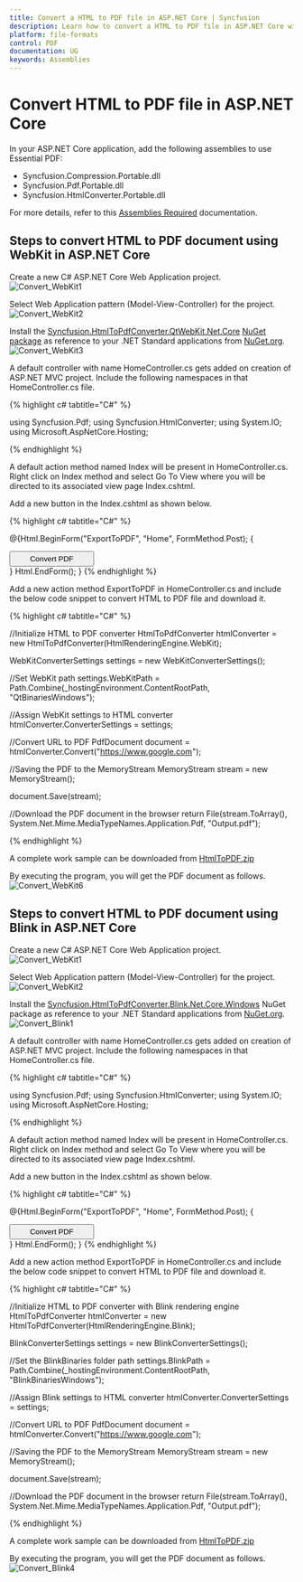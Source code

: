 ```yaml
---
title: Convert a HTML to PDF file in ASP.NET Core | Syncfusion
description: Learn how to convert a HTML to PDF file in ASP.NET Core with easy steps using Syncfusion .NET Core PDF library.
platform: file-formats
control: PDF
documentation: UG
keywords: Assemblies
---
```


# Convert HTML to PDF file in ASP.NET Core

In your ASP.NET Core application, add the following assemblies to use Essential PDF:

* Syncfusion.Compression.Portable.dll
* Syncfusion.Pdf.Portable.dll
* Syncfusion.HtmlConverter.Portable.dll

For more details, refer to this [Assemblies Required](/File-Formats/PDF/Assemblies-Required) documentation.

## Steps to convert HTML to PDF document using WebKit in ASP.NET Core

Create a new C# ASP.NET Core Web Application project.
![Convert_WebKit1](Asp.Net.Core_images/Convert_WebKit1.png)

Select Web Application pattern (Model-View-Controller) for the project.
![Convert_WebKit2](Asp.Net.Core_images/Convert_WebKit2.png)

Install the [Syncfusion.HtmlToPdfConverter.QtWebKit.Net.Core](https://www.nuget.org/packages/Syncfusion.HtmlToPdfConverter.QtWebKit.Net.Core/) [NuGet package](https://help.syncfusion.com/file-formats/nuget-packages) as reference to your .NET Standard applications from [NuGet.org](https://www.nuget.org/).
![Convert_WebKit3](Asp.Net.Core_images/Convert_WebKit3.png)

A default controller with name HomeController.cs gets added on creation of ASP.NET MVC project. Include the following namespaces in that HomeController.cs file.

{% highlight c# tabtitle="C#" %}

using Syncfusion.Pdf;
using Syncfusion.HtmlConverter;
using System.IO;
using Microsoft.AspNetCore.Hosting;

{% endhighlight %}

A default action method named Index will be present in HomeController.cs. Right click on Index method and select Go To View where you will be directed to its associated view page Index.cshtml.

Add a new button in the Index.cshtml as shown below.

{% highlight c# tabtitle="C#" %}

@{Html.BeginForm("ExportToPDF", "Home", FormMethod.Post);
{
<div>
    <input type="submit" value="Convert PDF" style="width:150px;height:27px" />
</div>
}
Html.EndForm();
}
{% endhighlight %}

Add a new action method ExportToPDF in HomeController.cs and include the below code snippet to convert HTML to PDF file and download it.

{% highlight c# tabtitle="C#" %}

//Initialize HTML to PDF converter 
HtmlToPdfConverter htmlConverter = new HtmlToPdfConverter(HtmlRenderingEngine.WebKit);

WebKitConverterSettings settings = new WebKitConverterSettings();

//Set WebKit path
settings.WebKitPath = Path.Combine(_hostingEnvironment.ContentRootPath, "QtBinariesWindows");

//Assign WebKit settings to HTML converter
htmlConverter.ConverterSettings = settings;

//Convert URL to PDF
PdfDocument document = htmlConverter.Convert("https://www.google.com");

//Saving the PDF to the MemoryStream
MemoryStream stream = new MemoryStream();

document.Save(stream);

//Download the PDF document in the browser
return File(stream.ToArray(), System.Net.Mime.MediaTypeNames.Application.Pdf, "Output.pdf");

{% endhighlight %}

A complete work sample can be downloaded from [HtmlToPDF.zip](https://www.syncfusion.com/downloads/support/directtrac/general/ze/HtmlToPDF-1867801507)


By executing the program, you will get the PDF document as follows.
![Convert_WebKit6](Asp.Net.Core_images/Convert_WebKit6.png)

## Steps to convert HTML to PDF document using Blink in ASP.NET Core

Create a new C# ASP.NET Core Web Application project.
![Convert_WebKit1](Asp.Net.Core_images/Convert_WebKit1.png)

Select Web Application pattern (Model-View-Controller) for the project.
![Convert_WebKit2](Asp.Net.Core_images/Convert_WebKit2.png)

Install the [Syncfusion.HtmlToPdfConverter.Blink.Net.Core.Windows](https://www.nuget.org/packages/Syncfusion.HtmlToPdfConverter.Blink.Net.Core.Windows/) NuGet package as reference to your .NET Standard applications from [NuGet.org](https://www.nuget.org/).
![Convert_Blink1](Asp.Net.Core_images/Convert_Blink1.png)

A default controller with name HomeController.cs gets added on creation of ASP.NET MVC project. Include the following namespaces in that HomeController.cs file.

{% highlight c# tabtitle="C#" %}

using Syncfusion.Pdf;
using Syncfusion.HtmlConverter;
using System.IO;
using Microsoft.AspNetCore.Hosting;

{% endhighlight %}

A default action method named Index will be present in HomeController.cs. Right click on Index method and select Go To View where you will be directed to its associated view page Index.cshtml.

Add a new button in the Index.cshtml as shown below.

{% highlight c# tabtitle="C#" %}

@{Html.BeginForm("ExportToPDF", "Home", FormMethod.Post);
{
<div>
    <input type="submit" value="Convert PDF" style="width:150px;height:27px" />
</div>
}
Html.EndForm();
}
{% endhighlight %}

Add a new action method ExportToPDF in HomeController.cs and include the below code snippet to convert HTML to PDF file and download it.

{% highlight c# tabtitle="C#" %}

//Initialize HTML to PDF converter with Blink rendering engine 
HtmlToPdfConverter htmlConverter = new HtmlToPdfConverter(HtmlRenderingEngine.Blink);
            
BlinkConverterSettings settings = new BlinkConverterSettings();
            
//Set the BlinkBinaries folder path 
settings.BlinkPath = Path.Combine(_hostingEnvironment.ContentRootPath, "BlinkBinariesWindows");
            
//Assign Blink settings to HTML converter
htmlConverter.ConverterSettings = settings;

//Convert URL to PDF
PdfDocument document = htmlConverter.Convert("https://www.google.com");

//Saving the PDF to the MemoryStream
MemoryStream stream = new MemoryStream();

document.Save(stream);

//Download the PDF document in the browser
return File(stream.ToArray(), System.Net.Mime.MediaTypeNames.Application.Pdf, "Output.pdf");

{% endhighlight %}

A complete work sample can be downloaded from [HtmlToPDF.zip](https://www.syncfusion.com/downloads/support/directtrac/general/ze/HtmlToPDF-956622777)


By executing the program, you will get the PDF document as follows.
![Convert_Blink4](Asp.Net.Core_images/Convert_Blink4.png)